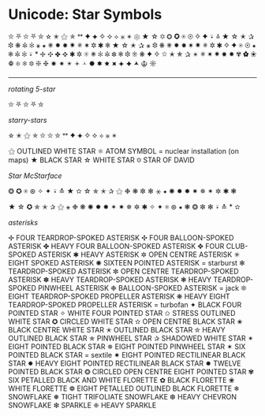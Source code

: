 # Unicode: Star Symbols

⛥ ⛧ ⛦ ⛧ ⛤
✫ ✬ ⚝ ✯ ᕯ
✦ ⯌ ✧ ⯎ ⟡ ⋇ ✴
⚛ ★ ☆ ✡
❂ ✪ ⍟ ⊛ ✧ ✦ ⍣ ≛
★ ☆ ✭ ✰
❉ ❋ ✼ ✻ ⚹ ⁕
✺ ✹ ✸ ✷ ✵ ✶
✲ ✱ ❃
★ ☆ 
✭ ✰
⚹ ❉ ❋ ✺ ✹ ✸ ✶ ✷ ✵
✲ ✱ ✧ ✦ ⍟ ⊛ ⁕
❃ ✼ ✻ ⍣ * ✢ ✣ ✤ ✥ ✱ ✲ ✳ ✺ ✻ ✼ ✽ ❃ ❉ ❊ ❋ 
✦ ✧ ✩ ✭ ✮ ✰ ✴ ✵ ✶ ✷ ✸ ✹ 
✾ ✿ ❀ ❁ ❄ ❅ ❆ ❇ ❈ 
🟒 🟎 🟉 🟄 🟀 🟐 🟌 🟊 ⯍ ⯌ 🟆 🟂
☬ ☼


--------------

*rotating 5-star*

⛥ ⛧ ⛦ ⛧ ⛤

*starry-stars*

✫ ✬ ⚝ ✯ ⛥ ⛦ ⛤ ᕯ ✦ ⯌ ✧ ⯎ ⟡ ⋇ ✴

⚝ OUTLINED WHITE STAR
⚛ ATOM SYMBOL = nuclear installation (on maps)
★ BLACK STAR
☆ WHITE STAR
✡ STAR OF DAVID

*Star McStarface*

❂ ✪ ⍟ ⊛ ✧ ✦ ⍣ ≛
★ ✫ ☆ ✯ ✭ ✰ ⚝
❉ ❋ ✼ ✻ ⚹ ⁕
✺ ✹ ✸ ✷ ✵ ✶
✲ ✱ ❃

★ ☆ ✪ ✯ ✭ ✰ ⚝
⚹ ❉ ❋ ✺ ✹ ✸ ✶ ✷ ✵
✲ ✱ ✧ ✦ ⍟ ⊛ ⁕
❃ ❂ ✼ ✻ ⍣ ≛ * ✫

*asterisks*

✢   FOUR TEARDROP-SPOKED ASTERISK
✣   FOUR BALLOON-SPOKED ASTERISK
✤   HEAVY FOUR BALLOON-SPOKED ASTERISK
✥   FOUR CLUB-SPOKED ASTERISK
✱   HEAVY ASTERISK
✲   OPEN CENTRE ASTERISK
✳   EIGHT SPOKED ASTERISK
✺   SIXTEEN POINTED ASTERISK = starburst
✻   TEARDROP-SPOKED ASTERISK
✼   OPEN CENTRE TEARDROP-SPOKED ASTERISK
✽   HEAVY TEARDROP-SPOKED ASTERISK
❃   HEAVY TEARDROP-SPOKED PINWHEEL ASTERISK
❉   BALLOON-SPOKED ASTERISK = jack
❊   EIGHT TEARDROP-SPOKED PROPELLER ASTERISK
❋   HEAVY EIGHT TEARDROP-SPOKED PROPELLER ASTERISK = turbofan
✦    BLACK FOUR POINTED STAR
✧    WHITE FOUR POINTED STAR
✩    STRESS OUTLINED WHITE STAR
✪    CIRCLED WHITE STAR
✫    OPEN CENTRE BLACK STAR
✬    BLACK CENTRE WHITE STAR
✭    OUTLINED BLACK STAR
✮    HEAVY OUTLINED BLACK STAR
✯    PINWHEEL STAR
✰    SHADOWED WHITE STAR
✴    EIGHT POINTED BLACK STAR
✵    EIGHT POINTED PINWHEEL STAR
✶    SIX POINTED BLACK STAR = sextile
✷    EIGHT POINTED RECTILINEAR BLACK STAR
✸    HEAVY EIGHT POINTED RECTILINEAR BLACK STAR
✹    TWELVE POINTED BLACK STAR
❂    CIRCLED OPEN CENTRE EIGHT POINTED STAR
✾    SIX PETALLED BLACK AND WHITE FLORETTE
✿    BLACK FLORETTE
❀    WHITE FLORETTE
❁    EIGHT PETALLED OUTLINED BLACK FLORETTE
❄    SNOWFLAKE
❅    TIGHT TRIFOLIATE SNOWFLAKE
❆    HEAVY CHEVRON SNOWFLAKE
❇    SPARKLE
❈    HEAVY SPARKLE
